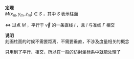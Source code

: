**定理**  
$M(x_m,y_m,z_m)\in S$ ，其中 $S$ 表示柱面  
  
$\Leftrightarrow$ 过点 $M$ ，平行于 $\vec v$ 的一条直线 $l$ ，且 $l$ 与准线 $\Gamma$ 相交  
  
**说明**  
刻画柱面的时候不需要距离、不需要垂直，不涉及度量相关的概念  
  
只用到了平行、相交，所以在一般的仿射坐标系中就能处理了  
